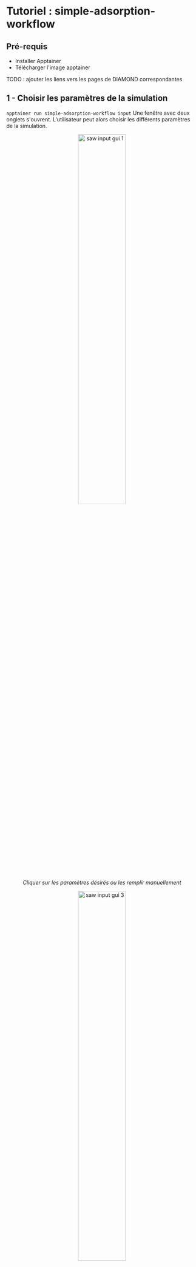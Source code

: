# Tutoriel : simple-adsorption-workflow

## Pré-requis

- Installer Apptainer
- Télécharger l'image apptainer

TODO : ajouter les liens vers les pages de DIAMOND correspondantes

## 1 -  Choisir les paramètres de la simulation
``
apptainer run simple-adsorption-workflow input
``
Une fenêtre avec deux onglets s'ouvrent. L'utilisateur peut alors choisir les différents paramètres de la simulation.
<p align="center">
  <img alt="saw input gui 1" class="saw-input-gui-1" style="width:50%">
</p>
<p align="center"><i>Cliquer sur les paramètres désirés ou les remplir manuellement</i></p>

<p align="center">
  <img alt="saw input gui 3" class="saw-input-gui-3" style="width:50%">
</p>
<p align="center"><i>Paramètres avancés</i></p>

<p align="center">
  <img alt="saw input gui 2" class="saw-input-gui-2" style="width:50%">
</p>
<p align="center"><i>Sauvegarder le fichier de paramètres</i></p>

Les **structures** proviennent de la base de donnée MOFX-DB qui est un point d'accès vers la base de donnée originale, la CoRE MOF 2019. Les structures sont des structures nettoyées à partir de structures résolues par diffraction de rayons X provenant de la CSD (Crystallographic Structural Database) dont l'identifiant est une clé à 6 lettres.

Les charges partielles peuvent être déterminées par : 
- sans charges partielles : `None`
- par une équilibration de charges `EQeq` (voir [cet article](https://doi.org/10.1021/acs.jctc.8b00669))

## 2 - Lancer les simulations

``
apptainer run simple-adsorption-workflow run -i input.json
``
TODO : vérifier comment récupérer le fichier `input.json` généré dans la première étape et l'intégrer dans le prochain conteneur.

```
.
├── cif
├── gcmc
├── isotherms
├── job_gcmc.sh
├── sim.log
├── zeopp_asa
└── zeopp.log
``` 

La base de donnée complète de propriétés d'asdorption se situe dans le fichier `gcmc/run<index>.json` où index est l'identifiant de l'expérience.


## 3 - Mettre-à-jour la base de donnée

Lorsque l'on veut mettre à jour une base de donnée déjà générée par une expérience passée (ex : `run<index1>.json`), on peut générer une nouvelle base de donnée par la commande :

``
apptainer run simple-adsorption-workflow -i run<index1>.json run<index>.json -o ./
``

On obtient alors deux nouveaux fichiers : 
- `run_merged.json` : la base de donnée complète
- `isotherms.json` : le fichier avec les isothermes

TODO : 
- vérifier comment on récupère le fichier `isotherms.json` en dehors du containeur

## 4 - Visualiser les résultats 
``
apptainer run simple-adsorption-workflow plot
``

<p align="center">
  <img alt="saw output gui 1" class="saw-output-gui-1" style="width:50%">
</p>
<p align="center"><i>Choisir le fichier avec les données des isothermes</i></p>

<p align="center">
 <img alt="saw output gui 2" class="saw-output-gui-2" style="width:50%">
</p>
<p align="center"><i></i></p>

<p align="center">
 <img alt="saw output gui 3" class="saw-output-gui-3" style="width:50%">
</p>
<p align="center"><i> Visualiser les isothermes en sélectionnant les paramètres désirés</i></p>